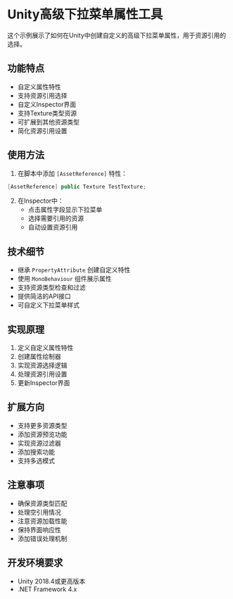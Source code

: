 # Unity高级下拉菜单属性工具

这个示例展示了如何在Unity中创建自定义的高级下拉菜单属性，用于资源引用的选择。

## 功能特点

- 自定义属性特性
- 支持资源引用选择
- 自定义Inspector界面
- 支持Texture类型资源
- 可扩展到其他资源类型
- 简化资源引用设置

## 使用方法

1. 在脚本中添加 `[AssetReference]` 特性：
```csharp
[AssetReference] public Texture TestTexture;
```

2. 在Inspector中：
   - 点击属性字段显示下拉菜单
   - 选择需要引用的资源
   - 自动设置资源引用

## 技术细节

- 继承 `PropertyAttribute` 创建自定义特性
- 使用 `MonoBehaviour` 组件展示属性
- 支持资源类型检查和过滤
- 提供简洁的API接口
- 可自定义下拉菜单样式

## 实现原理

1. 定义自定义属性特性
2. 创建属性绘制器
3. 实现资源选择逻辑
4. 处理资源引用设置
5. 更新Inspector界面

## 扩展方向

- 支持更多资源类型
- 添加资源预览功能
- 实现资源过滤器
- 添加搜索功能
- 支持多选模式

## 注意事项

- 确保资源类型匹配
- 处理空引用情况
- 注意资源加载性能
- 保持界面响应性
- 添加错误处理机制

## 开发环境要求

- Unity 2018.4或更高版本
- .NET Framework 4.x 